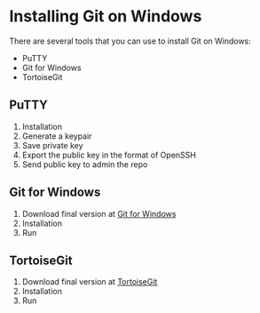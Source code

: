 # Installing Git on Windows

There are several tools that you can use to install Git on Windows:

* PuTTY
* Git for Windows
* TortoiseGit

## PuTTY

1. Installation
2. Generate a keypair
3. Save private key
4. Export the public key in the format of OpenSSH
5. Send public key to admin the repo

## Git for Windows

1. Download final version at [Git for Windows](https://github.com/git-for-windows/git/releases/)
2. Installation
3. Run

## TortoiseGit

1. Download final version at [TortoiseGit](https://tortoisegit.org/download/)
2. Installation
3. Run
